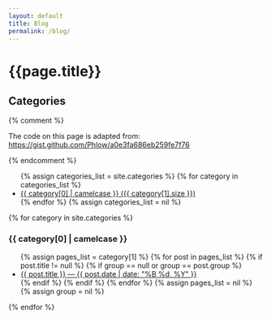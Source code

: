 ```yaml
---
layout: default
title: Blog
permalink: /blog/
---
```

# {{page.title}}

## Categories

{% comment %}

The code on this page is adapted from: https://gist.github.com/Phlow/a0e3fa686eb259fe7f76

{% endcomment %}

<ul>
{% assign categories_list = site.categories %}
    {% for category in categories_list %}
      <li><a href="#{{ category[0] | downcase | url_escape | strip | replace: ' ', '-' }}">{{ category[0] | camelcase }} ({{ category[1].size }})</a></li>
    {% endfor %}
{% assign categories_list = nil %}
</ul>


{% for category in site.categories %} <h3 id="{{ category[0] | downcase | url_escape | strip | replace: ' ', '-' }}">{{ category[0] | camelcase }}</h3>
  <ul>
    {% assign pages_list = category[1] %}
    {% for post in pages_list %}
      {% if post.title != null %}
      {% if group == null or group == post.group %}
      <li><a href="{{ post.url }}">{{ post.title }} &mdash; <time datetime="{{ post.date | date_to_xmlschema }}" itemprop="datePublished">{{ post.date | date: "%B %d, %Y" }}</time></a></li>
      {% endif %}
      {% endif %}
    {% endfor %}
    {% assign pages_list = nil %}
    {% assign group = nil %}
  </ul>

{% endfor %}